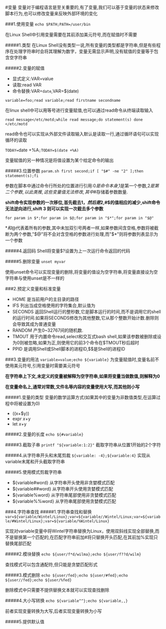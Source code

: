 #变量
变量对于编程语言是至关重要的,有了变量,我们可以基于变量的状态来修改脚本行为,也可以修改变量来反映外部环境的变化


###1.使用变量
`echo $PATH;PATH=/user/bin`

在Linux Shell中引用变量需要在其前添加美元符号,而在赋值时不需要

#####1.类型
在Linux Shell没有类型一说,所有变量的类型都是字符串,但是有些程序在处理字符串时会将其理解为数字，变量无需显示声明,没有赋值的变量等于包含空字符串

#####2.变量的赋值
+ 显式定义:VAR=value
+ 读取:read VAR
+ 命令替换:VAR=`date`,VAR=$(date)

`variable=foo;read variable;read firstname secondname`

在linux shell中可以用等号进行变量赋值,也可以通过read命令从终端读取输入

`read message</etc/motd;while read message;do statement(s) done </etc/motd`

read命令也可以实现从外部文件读取输入默认是读取一行,通过循环语句可以实现循环的读取

`TODAY=`date +%A`;TODAY=$(date +%A)`

变量赋值的另一种情况是将值设置为某个给定命令的输出

#####3.位置参数
`param.sh first second;if [ "$#" -ne "2" ];then statement(s);fi`

参数在脚本中通过命令行所处的位置进行引用:$0是命令本身,$1是第一个参数,$2是第二个参数,以此类推,这些变量值无法修改,其中$#存储着参数数量.

__shift命令实现参数的一次移位,首先截去$1，然后是$2,#$的值相应的减少,shift命令无法逆向进行,shift 3 则可以实现一次截去多个参数__

`for param in $*;for param in $@;for param in "$*";for param in "$@"`

$*和$@代表着所有的参数,其中未加双引号两者一样,如果参数间含空格,参数将被截断为两个参数,"$@"将不会对含空格的参数进行处理,而"$*"则将参数列表显示为一个参数

#####4.返回码
Shell将变量$?设置为上一次运行命令返回的代码

#####5.删除变量
`unset myvar`

使用unset命令可以实现变量的删除,将变量的值设为空字符串,将变量直接设为空字符串与使用unset是不一样的

###2.预定义变量和标准变量
+ HOME 是当前用户的主目录的路径
+ IFS 列出当成空格使用的字符集合,默认值为<space><tab><newline>
+ SECONDS 返回Shell运行的整秒数,它是脚本运行的时间,而不是调用它的shell的运行时间.如果将SECONDS修改为其他整数,它从那个整数开始计数.删除则会导致其成为普通变量
+ RANDOM 产生0~32767间的随机数.
+ TMOUT 用于内置命令read,select和交互式bash shell,如果该参数被删除或设为0则被忽略,如果为正,则使用它的前3个命令在$TMOUT秒后超时
+ PPID 是调用Shell或Shell脚本的进程ID,$$是Shell的进程ID


###3.变量的用法
`variable=value;echo ${variable}`
为变量赋值时,变量名前不使用美元符号,引用变量时需要美元符号

__在字符串上下文,未定义的变量被解释为空字符串,如果将变量当做数值,则解释为0__

__在变量命名上,通常对常数,文件名等内容的变量使用大写,而其他则小写__


#####1.变量的类型
变量的数学运算方式(如果其中的变量为非数值类型,在运算过程中将被设置为0)
+ $(($x+$y))
+ expr $x+$y
+ let $x+$y

#####2.变量的长度
`echo ${#variable}`

#####3.截取子串
`printf "${variable:1:2}"`
截取字符串从位置1开始的2个字符

#####4.从字符串开头和末尾剪裁
`${variable: -4};${variable:4}`
实现从variable末尾和开头截取字符串

#####5.使用模式剪裁字符串

+ ${variable#word} 从字符串开头使用非贪婪模式匹配
+ ${variable##word} 从字符串开头使用贪婪模式匹配
+ ${variable%word} 从字符串尾部使用非贪婪模式匹配
+ ${variable%%word} 从字符串尾部使用贪婪模式匹配

###4.字符串查找
#####1.字符串查找和替换
`var=${variable/Wintel/Linux};var=${variable//Wintel/Linux;var=${variable/#Wintel/Linux};var=${variable/%Wintel/Linux}`

实现对variable变量中将Wintel字符串替换为Linux，使用双斜线实现全部替换,而不是替换第一个匹配的,在匹配字符串前加#将只替换开头匹配,在其前加%实现只替换尾部匹配

#####2.模块替换
`echo ${user/f*d/wilma};echo ${user/f??d/wilm}`

查找模式可以包含通配符,但只能是贪婪匹配形式

#####3.模式删除
`echo ${user/fed};echo ${user/#fed};echo ${user//fed};echo ${user/%fed}`

删除模式中只需要不提供替换文本就可以实现查找删除

#####4.大小写转换
`echo ${variable^^};echo ${variable,,}`

前者实现变量转换为大写,后者实现变量转换为小写

#####5.提供默认值


